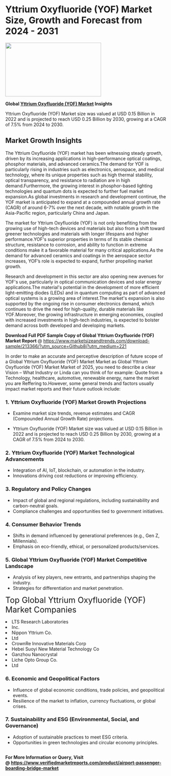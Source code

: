 <H1>Yttrium Oxyfluoride (YOF) Market Size, Growth and Forecast from 2024 - 2031</H1><img class="aligncenter size-medium wp-image-584254" src="https://thirdeyenews.in/wp-content/uploads/2024/09/Global-Market-Research-300x168.jpeg" alt="" width="300" height="168" /><p><strong>Global&nbsp;<a href="https://www.marketsizeandtrends.com/download-sample/213366/?utm_source=Github8j?utm_medium=221">Yttrium Oxyfluoride (YOF) Market</a> Insights</strong></p><p>Yttrium Oxyfluoride (YOF) Market size was valued at USD 0.15 Billion in 2022 and is projected to reach USD 0.25 Billion by 2030, growing at a CAGR of 7.5% from 2024 to 2030.</p><p><h2>Market Growth Insights</h2> <p>The Yttrium Oxyfluoride (YOF) market has been witnessing steady growth, driven by its increasing applications in high-performance optical coatings, phosphor materials, and advanced ceramics.The demand for YOF is particularly rising in industries such as electronics, aerospace, and medical technology, where its unique properties such as high thermal stability, optical transparency, and resistance to radiation are in high demand.Furthermore, the growing interest in phosphor-based lighting technologies and quantum dots is expected to further fuel market expansion.As global investments in research and development continue, the YOF market is anticipated to expand at a compounded annual growth rate (CAGR) of around 6-7% over the next decade, with notable growth in the Asia-Pacific region, particularly China and Japan.</p> <p>The market for Yttrium Oxyfluoride (YOF) is not only benefiting from the growing use of high-tech devices and materials but also from a shift toward greener technologies and materials with longer lifespans and higher performance.YOF's superior properties in terms of its stable chemical structure, resistance to corrosion, and ability to function in extreme conditions make it a favorable material for many critical applications.As the demand for advanced ceramics and coatings in the aerospace sector increases, YOF’s role is expected to expand, further propelling market growth.</p> <p>Research and development in this sector are also opening new avenues for YOF's use, particularly in optical communication devices and solar energy applications.The material's potential in the development of more efficient light-emitting diodes (LEDs) and in quantum computing as part of advanced optical systems is a growing area of interest.The market's expansion is also supported by the ongoing rise in consumer electronics demand, which continues to drive the need for high-quality, durable materials like YOF.Moreover, the growing infrastructure in emerging economies, coupled with increased investments in high-tech industries, is expected to bolster demand across both developed and developing markets.</p> <p><span class=""><strong>Download Full PDF Sample Copy of Global Yttrium Oxyfluoride (YOF) Market Report</strong> @ <a href="https://www.marketsizeandtrends.com/download-sample/213366/?utm_source=Github8j?utm_medium=221" target="_blank">https://www.marketsizeandtrends.com/download-sample/213366/?utm_source=Github8j?utm_medium=221</a></span></p><p>In order to make an accurate and perceptive description of future scope of a Global&nbsp;Yttrium Oxyfluoride (YOF) Market Market as Global&nbsp;Yttrium Oxyfluoride (YOF) Market Market of 2025, you need to describe a clear Vision &ndash; What Industry or Linda can you think of for example: Quote from a Technology, healthcare, automotive, renewable energy, name the market you are Reffering to.However, some general trends and factors usually impact market reports and their future outlook include:</p><h3>1.&nbsp;<strong>Yttrium Oxyfluoride (YOF) Market Growth Projections</strong></h3><ul><li>Examine market size trends, revenue estimates and CAGR (Compounded Annual Growth Rate) projections.</li><li><p>Yttrium Oxyfluoride (YOF) Market size was valued at USD 0.15 Billion in 2022 and is projected to reach USD 0.25 Billion by 2030, growing at a CAGR of 7.5% from 2024 to 2030.</p></li></ul><h3>2.&nbsp;<strong>Yttrium Oxyfluoride (YOF) Market Technological Advancements</strong></h3><ul><li>Integration of AI, IoT, blockchain, or automation in the industry.</li><li>Innovations driving cost reductions or improving efficiency.</li></ul><h3>3.&nbsp;<strong>Regulatory and Policy Changes</strong></h3><ul><li>Impact of global and regional regulations, including sustainability and carbon-neutral goals.</li><li>Compliance challenges and opportunities tied to government initiatives.</li></ul><h3>4.&nbsp;<strong>Consumer Behavior Trends</strong></h3><ul><li>Shifts in demand influenced by generational preferences (e.g., Gen Z, Millennials).</li><li>Emphasis on eco-friendly, ethical, or personalized products/services.</li></ul><h3>5.&nbsp;<strong>Global Yttrium Oxyfluoride (YOF) Market Competitive Landscape</strong></h3><ul><li>Analysis of key players, new entrants, and partnerships shaping the industry.</li><li>Strategies for differentiation and market penetration.</li></ul><p data-pm-slice="1 1 []"><span style="color: inherit; font-family: inherit; font-size: 25px;">Top Global Yttrium Oxyfluoride (YOF) Market Companies</span></p><div class="" data-test-id=""><p><li>LTS Research Laboratories</li><li> Inc.</li><li> Nippon Yttrium Co.</li><li> Ltd</li><li> CrownRe Innovative Materials Corp</li><li> Hebei Suoyi New Material Technology Co</li><li> Ganzhou Nanocrystal</li><li> Liche Opto Group Co.</li><li> Ltd</li></p></div><h3>6.&nbsp;<strong>Economic and Geopolitical Factors</strong></h3><ul><li>Influence of global economic conditions, trade policies, and geopolitical events.</li><li>Resilience of the market to inflation, currency fluctuations, or global crises.</li></ul><h3>7.&nbsp;<strong>Sustainability and ESG (Environmental, Social, and Governance)</strong></h3><ul><li>Adoption of sustainable practices to meet ESG criteria.</li><li>Opportunities in green technologies and circular economy principles.</li></ul><h2><strong style="font-size: 14px;">For More Information or Query, Visit @&nbsp;</strong><a style="background-color: #ffffff; font-size: 14px;" href="https://www.marketsizeandtrends.com/report/yttrium-oxyfluoride-yof-market/" target="_blank">https://www.verifiedmarketreports.com/product/airport-passenger-boarding-bridge-market</a></h2>